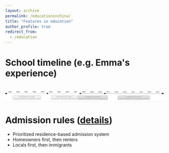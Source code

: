 ```yaml
---
layout: archive
permalink: /educationinchina/
title: "Features in education"
author_profile: true
redirect_from:
  - /education
---
```




School timeline (e.g. Emma's experience)
======

 <br/><img src='/images/education_timeline1.png'>


Admission rules ([details](/research/))
======
* Prioritized residence-based admission system
* Homeowners first, then renters
* Locals first, then immigrants


